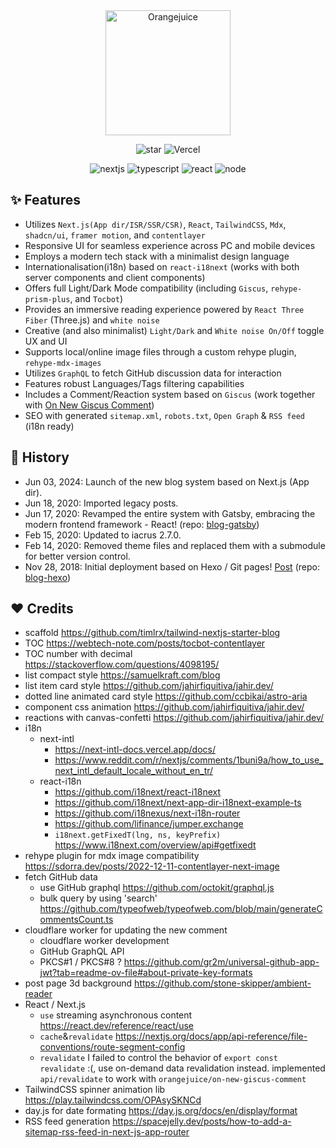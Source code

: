<div align="center">
  <a href="https://orangejuice.cc/">
    <img alt="Orangejuice" width="200px" src="https://orangejuice.cc/logo.svg" />
  </a>

![star](https://img.shields.io/github/stars/orangejuice/blog.svg?style=flat&logo=github&colorB=red&label=Star)
![Vercel](https://vercelbadge.vercel.app/api/orangejuice/blog)

![nextjs](https://img.shields.io/github/package-json/dependency-version/orangejuice/blog/next?label=Next.js&logo=next.js&color=444)
![typescript](https://img.shields.io/github/package-json/dependency-version/orangejuice/blog/dev/typescript?label=Typescript&logo=typescript&logoColor=fff&color=3178c6)
![react](https://img.shields.io/github/package-json/dependency-version/orangejuice/blog/react?label=React&color=61dafb&logo=react&logoColor=fff)
![node](https://img.shields.io/badge/Node.js-^20.2.0-success?color=5fa04e&logo=node.js&logoColor=fff)
</div>



## ✨ Features

- Utilizes `Next.js(App dir/ISR/SSR/CSR)`, `React`, `TailwindCSS`, `Mdx`, `shadcn/ui`, `framer motion`, and `contentlayer`
- Responsive UI for seamless experience across PC and mobile devices
- Employs a modern tech stack with a minimalist design language
- Internationalisation(i18n) based on `react-i18next` (works with both server components and client components)
- Offers full Light/Dark Mode compatibility (including `Giscus`, `rehype-prism-plus`, and `Tocbot`)
- Provides an immersive reading experience powered by `React Three Fiber` (Three.js) and `white noise`
- Creative (and also minimalist) `Light/Dark` and `White noise On/Off` toggle UX and UI
- Supports local/online image files through a custom rehype plugin, `rehype-mdx-images`
- Utilizes `GraphQL` to fetch GitHub discussion data for interaction
- Features robust Languages/Tags filtering capabilities
- Includes a Comment/Reaction system based on `Giscus` (work together with [On New Giscus Comment](https://github.com/orangejuice/on-new-giscus-comment))
- SEO with generated `sitemap.xml`, `robots.txt`, `Open Graph` & `RSS feed` (i18n ready)

## 🔖 History

- Jun 03, 2024: Launch of the new blog system based on Next.js (App dir).
- Jun 18, 2020: Imported legacy posts.
- Jun 17, 2020: Revamped the entire system with Gatsby, embracing the modern frontend framework - React! (repo: [blog-gatsby](https://github.com/orangejuice/blog-gatsby))
- Feb 15, 2020: Updated to iacrus 2.7.0.
- Feb 14, 2020: Removed theme files and replaced them with a submodule for better version control.
- Nov 28, 2018: Initial deployment based on Hexo / Git pages! [Post](https://orangejuice.cc/2019-03-04-build-a-hexo-blog) (repo: [blog-hexo](https://github.com/orangejuice/blog-hexo))

## ❤️ Credits

- scaffold https://github.com/timlrx/tailwind-nextjs-starter-blog
- TOC https://webtech-note.com/posts/tocbot-contentlayer
- TOC number with decimal https://stackoverflow.com/questions/4098195/
- list compact style https://samuelkraft.com/blog
- list item card style https://github.com/jahirfiquitiva/jahir.dev/
- dotted line animated card style https://github.com/ccbikai/astro-aria
- component css animation https://github.com/jahirfiquitiva/jahir.dev/
- reactions with canvas-confetti https://github.com/jahirfiquitiva/jahir.dev/
- i18n
  - next-intl
    - https://next-intl-docs.vercel.app/docs/
    - https://www.reddit.com/r/nextjs/comments/1buni9a/how_to_use_next_intl_default_locale_without_en_tr/
  - react-i18n
    - https://github.com/i18next/react-i18next
    - https://github.com/i18next/next-app-dir-i18next-example-ts
    - https://github.com/i18nexus/next-i18n-router
    - https://github.com/lifinance/jumper.exchange
    - `i18next.getFixedT(lng, ns, keyPrefix)` https://www.i18next.com/overview/api#getfixedt
- rehype plugin for mdx image compatibility https://sdorra.dev/posts/2022-12-11-contentlayer-next-image
- fetch GitHub data 
  - use GitHub graphql https://github.com/octokit/graphql.js
  - bulk query by using 'search' https://github.com/typeofweb/typeofweb.com/blob/main/generateCommentsCount.ts
- cloudflare worker for updating the new comment
  - cloudflare worker development
  - GitHub GraphQL API
  - PKCS#1 / PKCS#8 ? https://github.com/gr2m/universal-github-app-jwt?tab=readme-ov-file#about-private-key-formats
- post page 3d background https://github.com/stone-skipper/ambient-reader
- React / Next.js
  - `use` streaming asynchronous content https://react.dev/reference/react/use
  - `cache`&`revalidate` https://nextjs.org/docs/app/api-reference/file-conventions/route-segment-config
  - `revalidate` I failed to control the behavior of `export const revalidate` :(, use on-demand data revalidation instead.
    implemented `api/revalidate` to work with `orangejuice/on-new-giscus-comment`
- TailwindCSS spinner animation lib https://play.tailwindcss.com/OPAsySKNCd
- day.js for date formating https://day.js.org/docs/en/display/format
- RSS feed generation https://spacejelly.dev/posts/how-to-add-a-sitemap-rss-feed-in-next-js-app-router
